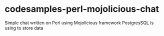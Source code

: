 # codesamples-perl-mojolicious-chat
Simple chat written on Perl using Mojolicious framework PostgresSQL is using to store data
